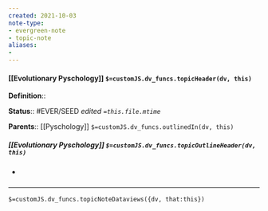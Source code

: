 ```yaml
---
created: 2021-10-03
note-type: 
- evergreen-note
- topic-note
aliases:
- 
---
```


#### [[Evolutionary Pyschology]] `$=customJS.dv_funcs.topicHeader(dv, this)`

**Definition**::

**Status**::  #EVER/SEED 
*edited `=this.file.mtime`*

**Parents**:: [[Pyschology]] 
`$=customJS.dv_funcs.outlinedIn(dv, this)`

##### [[Evolutionary Pyschology]] `$=customJS.dv_funcs.topicOutlineHeader(dv, this)`

- 

### <hr class="dataviews"/>

`$=customJS.dv_funcs.topicNoteDataviews({dv, that:this})`

